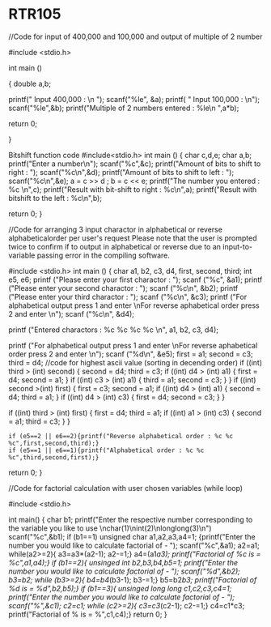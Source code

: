 # RTR105
//Code for input of 400,000 and 100,000 and output of multiple of 2 number


#include <stdio.h>

int main ()

{  double a,b;

printf(" Input 400,000 : \n ");
scanf("%le", &a);
printf( " Input 100,000 : \n");
scanf("%le",&b);
printf("Multiple of 2 numbers entered :  %le\n ",a*b);

return 0;


}

Bitshift function code
#include<stdio.h>
int  main ()
{
char c,d,e;
char a,b;
printf("Enter a number\n");
scanf("%c",&c);
printf("Amount of bits to shift to right : ");
scanf("%c\n",&d);
printf("Amount of bits to shift to left : ");
scanf("%c\n",&e);
a = c >> d ;
b = c << e;
printf("The number you entered : %c \n",c);
printf("Result with bit-shift to right : %c\n",a);
printf("Result with bitshift to the left : %c\n",b);

return 0;
}


//Code for arranging 3 input charactor in alphabetical or reverse alphabeticalorder per user's request
Please note that the user is prompted twice to confirm if to output in alphabetical or reverse due to an input-to-variable passing error in the compiling software. 

#include <stdio.h>
int
main ()
{
  char a1, b2, c3, d4, first, second, third;
  int e5, e6;
  printf ("Please enter your first charactor : ");
  scanf ("%c", &a1);
  printf ("Please enter your second charactor : ");
  scanf ("%c\n", &b2);
  printf ("Please enter your third charactor : ");
  scanf ("%c\n", &c3);
  printf
    ("For alphabetical output press 1 and enter \nFor reverse aphabetical order press 2 and enter \n");
  scanf ("%c\n", &d4);

  printf ("Entered charactors : %c %c %c %c \n", a1, b2, c3, d4);

  printf
    ("For alphabetical output press 1 and enter \nFor reverse aphabetical order press 2 and enter \n");
  scanf ("%d\n", &e5);
  first = a1;
  second = c3;
  third = d4;
//code for highest ascii value (sorting in decending order)
  if ((int) third > (int) second)
    {
      second = d4;
      third = c3;
      if ((int) d4 > (int) a1)
	{
	  first = d4;
	  second = a1;
	}
      if ((int) c3 > (int) a1)
	{
	  third = a1;
	  second = c3;
	}
    }
  if ((int) second
    >(int) first)
    {
      first = c3;
      second = a1;
      if ((int) d4 > (int) a1)
	{
	  second = d4;
	  third = a1;
	}
      if ((int) d4 > (int) c3)
	{
	  first = d4;
	  second = c3;
	}
    }

  if ((int) third > (int) first)
    {
      first = d4;
      third = a1;
      if ((int) a1 > (int) c3)
	{
	  second = a1;
	  third = c3;
	}
    }
    
    if (e5==2 || e6==2){printf("Reverse alphabetical order : %c %c %c",first,second,third);}
    if (e5==1 || e6==1){printf("Alphabetical order : %c %c %c",third,second,first);}
  return 0;
}


//Code for factorial calculation with user chosen variables (while loop)

#include <stdio.h>

int main() {
 char b1;
    printf("Enter the respective number corresponding to the variable you like to use \nchar(1)\nint(2)\nlonglong(3)\n")
    scanf("%c",&b1);
    if (b1==1)
    unsigned char a1,a2,a3,a4=1;
    {printf("Enter the number you would like to calculate factorial of - ");
    scanf("%c",&a1);
        a2=a1;
        while(a2>=2){
            a3=a3*(a2-1);
            a2-=1;}
            a4=(a1*a3);
            printf("Factorial of %c is = %c",a1,a4);}
        if  (b1==2){
              unsinged int b2,b3,b4,b5=1;
              printf("Enter the number you would like to calculate factorial of - ");
              scanf("%d",&b2);
              b3=b2;
        while (b3>=2){
                  b4=b4*(b3-1);
                  b3-=1;}
                  b5=b2*b3;
                  printf("Factorial of %d is = %d",b2,b5);}
		  if (b1==3){
            unsinged long long c1,c2,c3,c4=1;
            printf("Enter the number you would like to calculate factorial of - ");
              scanf("%",&c1);
              c2=c1;
        while (c2>=2){
            c3=c3*(c2-1);
            c2-=1;}
	    c4=c1*c3;
        printf("Factorial of % is = %",c1,c4);}
return 0;
}
